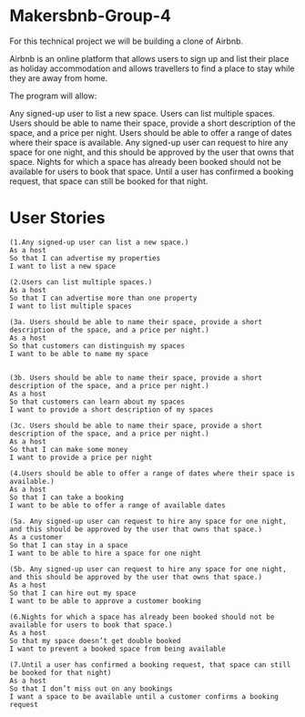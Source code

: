 # Makersbnb-Group-4

For this technical project we will be building a clone of Airbnb. 

Airbnb is an online platform that allows users to sign up and list their place as holiday accommodation and allows travellers to find a place to stay while they are away from home.

The program will allow:

Any signed-up user to list a new space.
Users can list multiple spaces.
Users should be able to name their space, provide a short description of the space, and a price per night.
Users should be able to offer a range of dates where their space is available.
Any signed-up user can request to hire any space for one night, and this should be approved by the user that owns that space.
Nights for which a space has already been booked should not be available for users to book that space.
Until a user has confirmed a booking request, that space can still be booked for that night.

# User Stories
```
(1.Any signed-up user can list a new space.)
As a host
So that I can advertise my properties
I want to list a new space

(2.Users can list multiple spaces.)
As a host
So that I can advertise more than one property
I want to list multiple spaces

(3a. Users should be able to name their space, provide a short description of the space, and a price per night.)
As a host
So that customers can distinguish my spaces
I want to be able to name my space


(3b. Users should be able to name their space, provide a short description of the space, and a price per night.)
As a host
So that customers can learn about my spaces
I want to provide a short description of my spaces

(3c. Users should be able to name their space, provide a short description of the space, and a price per night.)
As a host
So that I can make some money
I want to provide a price per night

(4.Users should be able to offer a range of dates where their space is available.)
As a host
So that I can take a booking
I want to be able to offer a range of available dates

(5a. Any signed-up user can request to hire any space for one night, and this should be approved by the user that owns that space.)
As a customer
So that I can stay in a space
I want to be able to hire a space for one night

(5b. Any signed-up user can request to hire any space for one night, and this should be approved by the user that owns that space.)
As a host
So that I can hire out my space
I want to be able to approve a customer booking

(6.Nights for which a space has already been booked should not be available for users to book that space.)
As a host
So that my space doesn’t get double booked
I want to prevent a booked space from being available

(7.Until a user has confirmed a booking request, that space can still be booked for that night)
As a host
So that I don’t miss out on any bookings
I want a space to be available until a customer confirms a booking request
```
